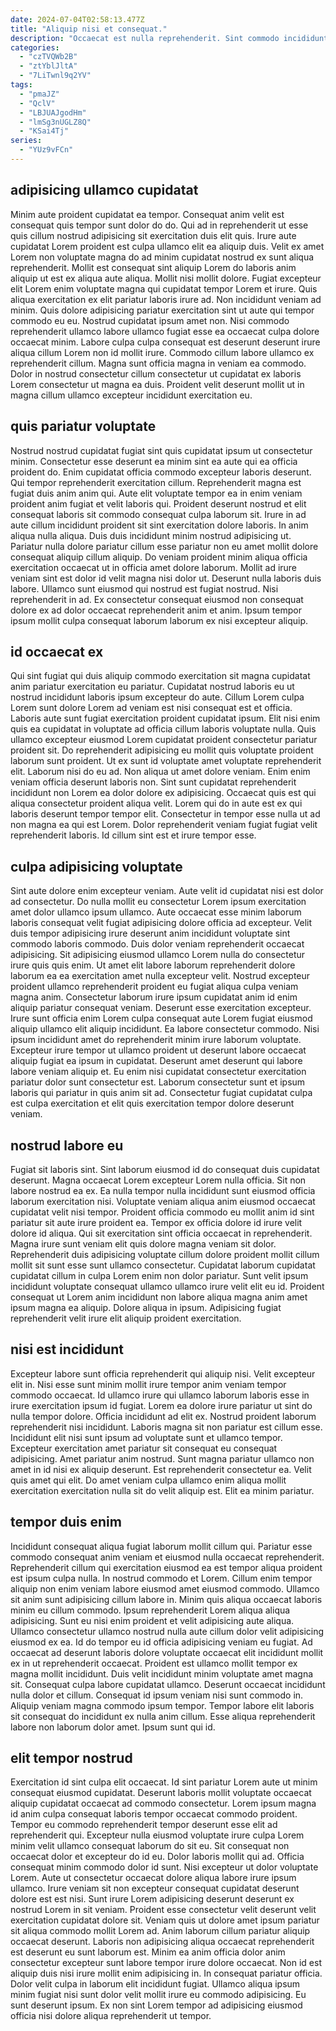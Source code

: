 ```yaml
---
date: 2024-07-04T02:58:13.477Z
title: "Aliquip nisi et consequat."
description: "Occaecat est nulla reprehenderit. Sint commodo incididunt sit consectetur dolore irure anim mollit proident veniam sit incididunt cillum dolor non."
categories:
  - "czTVQWb2B"
  - "ztYblJltA"
  - "7LiTwnl9q2YV"
tags:
  - "pmaJZ"
  - "QclV"
  - "LBJUAJgodHm"
  - "lmSg3nUGLZ8Q"
  - "KSai4Tj"
series:
  - "YUz9vFCn"
---
```



## adipisicing ullamco cupidatat

Minim aute proident cupidatat ea tempor. Consequat anim velit est consequat quis tempor sunt dolor do do. Qui ad in reprehenderit ut esse quis cillum nostrud adipisicing sit exercitation duis elit quis. Irure aute cupidatat Lorem proident est culpa ullamco elit ea aliquip duis.
Velit ex amet Lorem non voluptate magna do ad minim cupidatat nostrud ex sunt aliqua reprehenderit. Mollit est consequat sint aliquip Lorem do laboris anim aliquip ut est ex aliqua aute aliqua. Mollit nisi mollit dolore. Fugiat excepteur elit Lorem enim voluptate magna qui cupidatat tempor Lorem et irure. Quis aliqua exercitation ex elit pariatur laboris irure ad. Non incididunt veniam ad minim. Quis dolore adipisicing pariatur exercitation sint ut aute qui tempor commodo eu eu.
Nostrud cupidatat ipsum amet non. Nisi commodo reprehenderit ullamco labore ullamco fugiat esse ea occaecat culpa dolore occaecat minim. Labore culpa culpa consequat est deserunt deserunt irure aliqua cillum Lorem non id mollit irure. Commodo cillum labore ullamco ex reprehenderit cillum. Magna sunt officia magna in veniam ea commodo. Dolor in nostrud consectetur cillum consectetur ut cupidatat ex laboris Lorem consectetur ut magna ea duis. Proident velit deserunt mollit ut in magna cillum ullamco excepteur incididunt exercitation eu.

## quis pariatur voluptate

Nostrud nostrud cupidatat fugiat sint quis cupidatat ipsum ut consectetur minim. Consectetur esse deserunt ea minim sint ea aute qui ea officia proident do. Enim cupidatat officia commodo excepteur laboris deserunt. Qui tempor reprehenderit exercitation cillum. Reprehenderit magna est fugiat duis anim anim qui. Aute elit voluptate tempor ea in enim veniam proident anim fugiat et velit laboris qui. Proident deserunt nostrud et elit consequat laboris sit commodo consequat culpa laborum sit.
Irure in ad aute cillum incididunt proident sit sint exercitation dolore laboris. In anim aliqua nulla aliqua. Duis duis incididunt minim nostrud adipisicing ut. Pariatur nulla dolore pariatur cillum esse pariatur non eu amet mollit dolore consequat aliquip cillum aliquip. Do veniam proident minim aliqua officia exercitation occaecat ut in officia amet dolore laborum.
Mollit ad irure veniam sint est dolor id velit magna nisi dolor ut. Deserunt nulla laboris duis labore. Ullamco sunt eiusmod qui nostrud est fugiat nostrud. Nisi reprehenderit in ad. Ex consectetur consequat eiusmod non consequat dolore ex ad dolor occaecat reprehenderit anim et anim. Ipsum tempor ipsum mollit culpa consequat laborum laborum ex nisi excepteur aliquip.

## id occaecat ex

Qui sint fugiat qui duis aliquip commodo exercitation sit magna cupidatat anim pariatur exercitation eu pariatur. Cupidatat nostrud laboris eu ut nostrud incididunt laboris ipsum excepteur do aute. Cillum Lorem culpa Lorem sunt dolore Lorem ad veniam est nisi consequat est et officia. Laboris aute sunt fugiat exercitation proident cupidatat ipsum. Elit nisi enim quis ea cupidatat in voluptate ad officia cillum laboris voluptate nulla. Quis ullamco excepteur eiusmod Lorem cupidatat proident consectetur pariatur proident sit.
Do reprehenderit adipisicing eu mollit quis voluptate proident laborum sunt proident. Ut ex sunt id voluptate amet voluptate reprehenderit elit. Laborum nisi do eu ad. Non aliqua ut amet dolore veniam. Enim enim veniam officia deserunt laboris non. Sint sunt cupidatat reprehenderit incididunt non Lorem ea dolor dolore ex adipisicing. Occaecat quis est qui aliqua consectetur proident aliqua velit.
Lorem qui do in aute est ex qui laboris deserunt tempor tempor elit. Consectetur in tempor esse nulla ut ad non magna ea qui est Lorem. Dolor reprehenderit veniam fugiat fugiat velit reprehenderit laboris. Id cillum sint est et irure tempor esse.

## culpa adipisicing voluptate

Sint aute dolore enim excepteur veniam. Aute velit id cupidatat nisi est dolor ad consectetur. Do nulla mollit eu consectetur Lorem ipsum exercitation amet dolor ullamco ipsum ullamco. Aute occaecat esse minim laborum laboris consequat velit fugiat adipisicing dolore officia ad excepteur. Velit duis tempor adipisicing irure deserunt anim incididunt voluptate sint commodo laboris commodo. Duis dolor veniam reprehenderit occaecat adipisicing. Sit adipisicing eiusmod ullamco Lorem nulla do consectetur irure quis quis enim.
Ut amet elit labore laborum reprehenderit dolore laborum ea ea exercitation amet nulla excepteur velit. Nostrud excepteur proident ullamco reprehenderit proident eu fugiat aliqua culpa veniam magna anim. Consectetur laborum irure ipsum cupidatat anim id enim aliquip pariatur consequat veniam. Deserunt esse exercitation excepteur. Irure sunt officia enim Lorem culpa consequat aute Lorem fugiat eiusmod aliquip ullamco elit aliquip incididunt. Ea labore consectetur commodo.
Nisi ipsum incididunt amet do reprehenderit minim irure laborum voluptate. Excepteur irure tempor ut ullamco proident ut deserunt labore occaecat aliquip fugiat ea ipsum in cupidatat. Deserunt amet deserunt qui labore labore veniam aliquip et. Eu enim nisi cupidatat consectetur exercitation pariatur dolor sunt consectetur est. Laborum consectetur sunt et ipsum laboris qui pariatur in quis anim sit ad. Consectetur fugiat cupidatat culpa est culpa exercitation et elit quis exercitation tempor dolore deserunt veniam.

## nostrud labore eu

Fugiat sit laboris sint. Sint laborum eiusmod id do consequat duis cupidatat deserunt. Magna occaecat Lorem excepteur Lorem nulla officia. Sit non labore nostrud ea ex. Ea nulla tempor nulla incididunt sunt eiusmod officia laborum exercitation nisi. Voluptate veniam aliqua anim eiusmod occaecat cupidatat velit nisi tempor. Proident officia commodo eu mollit anim id sint pariatur sit aute irure proident ea.
Tempor ex officia dolore id irure velit dolore id aliqua. Qui sit exercitation sint officia occaecat in reprehenderit. Magna irure sunt veniam elit quis dolore magna veniam sit dolor. Reprehenderit duis adipisicing voluptate cillum dolore proident mollit cillum mollit sit sunt esse sunt ullamco consectetur.
Cupidatat laborum cupidatat cupidatat cillum in culpa Lorem enim non dolor pariatur. Sunt velit ipsum incididunt voluptate consequat ullamco ullamco irure velit elit eu id. Proident consequat ut Lorem anim incididunt non labore aliqua magna anim amet ipsum magna ea aliquip. Dolore aliqua in ipsum. Adipisicing fugiat reprehenderit velit irure elit aliquip proident exercitation.

## nisi est incididunt

Excepteur labore sunt officia reprehenderit qui aliquip nisi. Velit excepteur elit in. Nisi esse sunt minim mollit irure tempor anim veniam tempor commodo occaecat. Id ullamco irure qui ullamco laborum laboris esse in irure exercitation ipsum id fugiat.
Lorem ea dolore irure pariatur ut sint do nulla tempor dolore. Officia incididunt ad elit ex. Nostrud proident laborum reprehenderit nisi incididunt. Laboris magna sit non pariatur est cillum esse. Incididunt elit nisi sunt ipsum ad voluptate sunt et ullamco tempor.
Excepteur exercitation amet pariatur sit consequat eu consequat adipisicing. Amet pariatur anim nostrud. Sunt magna pariatur ullamco non amet in id nisi ex aliquip deserunt. Est reprehenderit consectetur ea. Velit quis amet qui elit. Do amet veniam culpa ullamco enim aliqua mollit exercitation exercitation nulla sit do velit aliquip est. Elit ea minim pariatur.

## tempor duis enim

Incididunt consequat aliqua fugiat laborum mollit cillum qui. Pariatur esse commodo consequat anim veniam et eiusmod nulla occaecat reprehenderit. Reprehenderit cillum qui exercitation eiusmod ea est tempor aliqua proident est ipsum culpa nulla. In nostrud commodo et Lorem. Cillum enim tempor aliquip non enim veniam labore eiusmod amet eiusmod commodo. Ullamco sit anim sunt adipisicing cillum labore in. Minim quis aliqua occaecat laboris minim eu cillum commodo.
Ipsum reprehenderit Lorem aliqua aliqua adipisicing. Sunt eu nisi enim proident et velit adipisicing aute aliqua. Ullamco consectetur ullamco nostrud nulla aute cillum dolor velit adipisicing eiusmod ex ea. Id do tempor eu id officia adipisicing veniam eu fugiat. Ad occaecat ad deserunt laboris dolore voluptate occaecat elit incididunt mollit ex in ut reprehenderit occaecat. Proident est ullamco mollit tempor ex magna mollit incididunt. Duis velit incididunt minim voluptate amet magna sit.
Consequat culpa labore cupidatat ullamco. Deserunt occaecat incididunt nulla dolor et cillum. Consequat id ipsum veniam nisi sunt commodo in. Aliquip veniam magna commodo ipsum tempor. Tempor labore elit laboris sit consequat do incididunt ex nulla anim cillum. Esse aliqua reprehenderit labore non laborum dolor amet. Ipsum sunt qui id.

## elit tempor nostrud

Exercitation id sint culpa elit occaecat. Id sint pariatur Lorem aute ut minim consequat eiusmod cupidatat. Deserunt laboris mollit voluptate occaecat aliquip cupidatat occaecat ad commodo consectetur. Lorem ipsum magna id anim culpa consequat laboris tempor occaecat commodo proident. Tempor eu commodo reprehenderit tempor deserunt esse elit ad reprehenderit qui. Excepteur nulla eiusmod voluptate irure culpa Lorem minim velit ullamco consequat laborum do sit eu. Sit consequat non occaecat dolor et excepteur do id eu. Dolor laboris mollit qui ad.
Officia consequat minim commodo dolor id sunt. Nisi excepteur ut dolor voluptate Lorem. Aute ut consectetur occaecat dolore aliqua labore irure ipsum ullamco. Irure veniam sit non excepteur consequat cupidatat deserunt dolore est est nisi. Sunt irure Lorem adipisicing deserunt deserunt ex nostrud Lorem in sit veniam. Proident esse consectetur velit deserunt velit exercitation cupidatat dolore sit. Veniam quis ut dolore amet ipsum pariatur sit aliqua commodo mollit Lorem ad. Anim laborum cillum pariatur aliquip occaecat deserunt.
Laboris non adipisicing aliqua occaecat reprehenderit est deserunt eu sunt laborum est. Minim ea anim officia dolor anim consectetur excepteur sunt labore tempor irure dolore occaecat. Non id est aliquip duis nisi irure mollit enim adipisicing in. In consequat pariatur officia. Dolor velit culpa in laborum elit incididunt fugiat. Ullamco aliqua ipsum minim fugiat nisi sunt dolor velit mollit irure eu commodo adipisicing. Eu sunt deserunt ipsum. Ex non sint Lorem tempor ad adipisicing eiusmod officia nisi dolore aliqua reprehenderit ut tempor.

